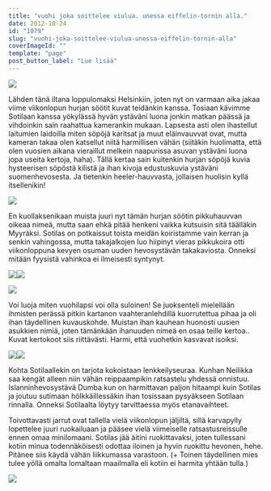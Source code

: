 ```yaml
---
title: "vuohi joka soittelee viulua. unessa eiffelin-tornin alla."
date: 2012-10-24
id: "1079"
slug: "vuohi-joka-soittelee-viulua-unessa-eiffelin-tornin-alla"
coverImageId: ""
template: "page"
post_button_label: "Lue lisää"
---
```


[![](/images/IMG_0410.JPG)](http://4.bp.blogspot.com/-Ah_9mjx0Kyc/UIfZ7XW-z_I/AAAAAAAAB-8/Ja2AudZeYkg/s1600/IMG_0410.JPG)

Lähden tänä iltana loppulomaksi Helsinkiin, joten nyt on varmaan aika jakaa viime viikonlopun hurjan söötit kuvat teidänkin kanssa. Tosiaan kävimme Sotilaan kanssa yökylässä hyvän ystäväni luona jonkin matkan päässä ja vihdoinkin sain raahattua kamerankin mukaan. Lapsesta asti olen ihastellut laitumien laidoilla miten söpöjä karitsat ja muut eläinvauvvat ovat, mutta kameran takaa olen katsellut niitä harmillisen vähän (siitäkin huolimatta, että olen vuosien aikana vieraillut melkein naapurissa asuvan ystäväni luona jopa useita kertoja, haha). Tällä kertaa sain kuitenkin hurjan söpöjä kuvia hysteerisen söpöstä kilistä ja ihan kivoja edustuskuvia ystäväni suomenhevosesta. Ja tietenkin heeler-hauvvasta, jollaisen huolisin kyllä itsellenikin!

[![](/images/IMG_0280.JPG)](http://3.bp.blogspot.com/-58LDxjBE7R0/UIfZ01X8-jI/AAAAAAAAB-Q/PqKHNImWTfE/s1600/IMG_0280.JPG)

En kuollaksenikaan muista juuri nyt tämän hurjan söötin pikkuhauvvan oikeaa nimeä, mutta saan ehkä pitää henkeni vaikka kutsuisin sitä täälläkin Myyräksi. Sotilas on potkaissut toista meidän koiristamme vain kerran ja senkin vahingossa, mutta takajalkojen luo hiipinyt vieras pikkukoira otti viikonloppuna kevyen osuman uuden hevosystävän takakaviosta. Onneksi mitään fyysistä vahinkoa ei ilmeisesti syntynyt.

[![](/images/IMG_0367.JPG)](http://3.bp.blogspot.com/-AIAgoyPdQl0/UIfZ4TvMaBI/AAAAAAAAB-k/Yzd1Qv6sQBM/s1600/IMG_0367.JPG)[![](/images/IMG_0408.JPG)](http://1.bp.blogspot.com/-E1vFyqoP1fY/UIfZ5QbEojI/AAAAAAAAB-s/h_VL-HDVqY4/s1600/IMG_0408.JPG)

[![](/images/IMG_0409.JPG)](http://4.bp.blogspot.com/-2B8Uub7qWS0/UIfZ6d6TZyI/AAAAAAAAB-0/ItwKVvYn_e0/s1600/IMG_0409.JPG)

Voi luoja miten vuohilapsi voi olla suloinen! Se juoksenteli mielellään ihmisten perässä pitkin kartanon vaahteranlehdillä kuorrutettua pihaa ja oli ihan täydellinen kuvauskohde. Muistan ihan kauhean huonosti uusien asukkien nimiä, joten tämänkään ihanuuden nimeä en osaa teille kertoa.. Kuvat kertokoot siis riittävästi. Harmi, että vuohetkin kasvavat isoiksi.

[![](/images/IMG_0349.JPG)](http://1.bp.blogspot.com/-EHNiqSDlOmM/UIfZ3WnGoEI/AAAAAAAAB-c/ga-4PHyZPJI/s1600/IMG_0349.JPG)[![](/images/IMG_0315.JPG)](http://1.bp.blogspot.com/-NEO1Cc_PHDY/UIfZ2FibqLI/AAAAAAAAB-U/wkiO3d810A8/s1600/IMG_0315.JPG)

Kohta Sotilaallekin on tarjota kokoistaan lenkkeilyseuraa. Kunhan Neilikka saa kengät alleen niin vähän reippaampikin ratsastelu yhdessä onnistuu. Islanninhevosystävä Dumba kun on harmittavan paljon hitaampi kuin Sotilas ja joutuu sutimaan hölkkäillessäkin ihan tosissaan pysyäkseen Sotilaan rinnalla. Onneksi Sotilaalta löytyy tarvittaessa myös etanavaihteet.

Toivottavasti jarrut ovat tallella vielä viikonlopun jäljiltä, sillä karvapylly lopettelee juuri ruokailuaan ja pääsee vielä viimeiselle ratsastusreissulle ennen omaa minilomaani. Sotilas jää äitini ruokittavaksi, joten tullessani kotiin minua todennäköisesti odottaa iloinen ja hyvin ruokittu hevonen, hehe. Pitänee siis käydä vähän liikkumassa varastoon. (+ Toinen täydellinen mies tulee yöllä omalta lomaltaan maailmalla eli kotiin ei harmita yhtään tulla.)

[![](/images/ak.jpg)](http://2.bp.blogspot.com/-MFL6D2EkAjE/UI7W3K-O6oI/AAAAAAAACAw/t-mrjiYljI8/s1600/ak.jpg)
